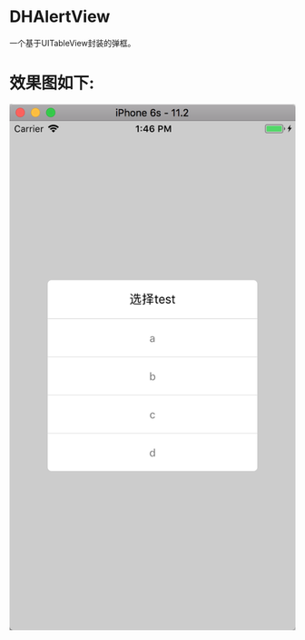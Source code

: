 # DHAlertView
一个基于UITableView封装的弹框。

# 效果图如下:

![image](https://github.com/muchangqing/DHAlertView/blob/master/TestDHAlertView/Sources/screen.png)
